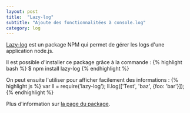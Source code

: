 ```yaml
---
layout: post
title:  "Lazy-log"
subtitle: "Ajoute des fonctionnalitées à console.log"
category: log
---
```


[Lazy-log][lazy-log] est un package NPM qui permet de gérer les logs
d'une application node.js. 

Il est possible d'installer ce package grâce à la commande :
{% highlight bash %}
$ npm install lazy-log
{% endhighlight %}

On peut ensuite l'utiliser pour afficher facilement des informations : 
{% highlight js %}
var ll = require('lazy-log');
ll.log(['Test', 'baz', {foo: 'bar'}]);
{% endhighlight %}

Plus d'information sur [la page du package][lazy-log].


[lazy-log]: https://github.com/Dahs81/lazyLog
